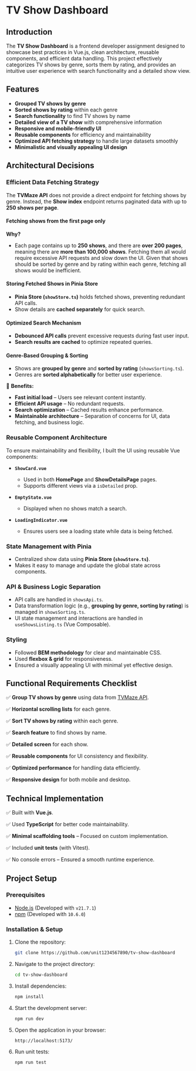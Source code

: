 # TV Show Dashboard

## Introduction

The **TV Show Dashboard** is a frontend developer assignment designed to showcase best practices in Vue.js, clean architecture, reusable components, and efficient data handling. This project effectively categorizes TV shows by genre, sorts them by rating, and provides an intuitive user experience with search functionality and a detailed show view.

## Features

- **Grouped TV shows by genre**
- **Sorted shows by rating** within each genre
- **Search functionality** to find TV shows by name
- **Detailed view of a TV show** with comprehensive information
- **Responsive and mobile-friendly UI**
- **Reusable components** for efficiency and maintainability
- **Optimized API fetching strategy** to handle large datasets smoothly
- **Minimalistic and visually appealing UI design**

## Architectural Decisions

### Efficient Data Fetching Strategy

The **TVMaze API** does not provide a direct endpoint for fetching shows by genre. Instead, the **Show index** endpoint returns paginated data with up to **250 shows per page**.

#### Fetching shows from the first page only
**Why?**
- Each page contains up to **250 shows**, and there are **over 200 pages**, meaning there are **more than 100,000 shows**. Fetching them all would require excessive API requests and slow down the UI. Given that shows should be sorted by genre and by rating within each genre, fetching all shows would be inefficient.

#### Storing Fetched Shows in Pinia Store
- **Pinia Store (`showStore.ts`)** holds fetched shows, preventing redundant API calls.
- Show details are **cached separately** for quick search.

#### Optimized Search Mechanism
- **Debounced API calls** prevent excessive requests during fast user input.
- **Search results are cached** to optimize repeated queries.

#### Genre-Based Grouping & Sorting
- Shows are **grouped by genre** and **sorted by rating** (`showsSorting.ts`).
- Genres are **sorted alphabetically** for better user experience.

🔹 **Benefits:**
- **Fast initial load** – Users see relevant content instantly.
- **Efficient API usage** – No redundant requests.
- **Search optimization** – Cached results enhance performance.
- **Maintainable architecture** – Separation of concerns for UI, data fetching, and business logic.

### Reusable Component Architecture

To ensure maintainability and flexibility, I built the UI using reusable Vue components:

- **`ShowCard.vue`**
    - Used in both **HomePage** and **ShowDetailsPage** pages.
    - Supports different views via a `isDetailed` prop.

- **`EmptyState.vue`**
    - Displayed when no shows match a search.

- **`LoadingIndicator.vue`**
    - Ensures users see a loading state while data is being fetched.

### State Management with Pinia
- Centralized show data using **Pinia Store (`showStore.ts`)**.
- Makes it easy to manage and update the global state across components.

### API & Business Logic Separation
- API calls are handled in `showsApi.ts`.
- Data transformation logic (e.g., **grouping by genre, sorting by rating**) is managed in `showsSorting.ts`.
- UI state management and interactions are handled in `useShowsListing.ts` (Vue Composable).

### Styling
- Followed **BEM methodology** for clear and maintainable CSS.
- Used **flexbox & grid** for responsiveness.
- Ensured a visually appealing UI with minimal yet effective design.

## Functional Requirements Checklist

✅ **Group TV shows by genre** using data from [TVMaze API](http://www.tvmaze.com/api).

✅ **Horizontal scrolling lists** for each genre.

✅ **Sort TV shows by rating** within each genre.

✅ **Search feature** to find shows by name.

✅ **Detailed screen** for each show.

✅ **Reusable components** for UI consistency and flexibility.

✅ **Optimized performance** for handling data efficiently.

✅ **Responsive design** for both mobile and desktop.

## Technical Implementation

✅ Built with **Vue.js**.

✅ Used **TypeScript** for better code maintainability.

✅ **Minimal scaffolding tools** – Focused on custom implementation.

✅ Included **unit tests** (with Vitest).

✅ No console errors – Ensured a smooth runtime experience.

## Project Setup

### Prerequisites
- [Node.js](https://nodejs.org/) (Developed with `v21.7.1`)
- [npm](https://www.npmjs.com/) (Developed with `10.6.0`)

### Installation & Setup

1. Clone the repository:
   ```bash
   git clone https://github.com/unit1234567890/tv-show-dashboard
   ```

2. Navigate to the project directory:
   ```bash
   cd tv-show-dashboard
   ```

3. Install dependencies:
   ```bash
   npm install
   ```

4. Start the development server:
   ```bash
   npm run dev
   ```

5. Open the application in your browser:
   ```bash
   http://localhost:5173/
   ```

6. Run unit tests:
   ```bash
   npm run test
   ```
